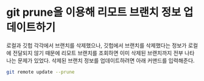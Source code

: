 # git prune을 이용해 리모트 브랜치 정보 업데이트하기

로컬과 깃헙 각각에서 브랜치를 삭제했으나, 깃헙에서 브랜치를 삭제했다는 정보가 로컬에 전달되지 않기 때문에 리모트 브랜치를 조회하면 이미 삭제된 브랜치까지 전부 나타나는 문제가 있었다. 삭제된 브랜치 정보를 업데이트하려면 아래 커맨드를 입력해준다.

```sh
git remote update --prune
```
